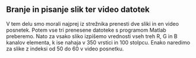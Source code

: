 ## Branje in pisanje slik ter video datotek
V tem delu smo morali najprej iz strežnika prenesti dve sliki in en video posnetek. Potem vse tri prenesene datoteke s programom Matlab preberemo. Nato za vsako sliko izpišemo vrednosti vseh treh R, G in B kanalov elementa, k ise nahaja v 350 vrstici in 100 stolpcu. Enako naredimo za slike z indeksi od 50 do 60 v video posnetku.
